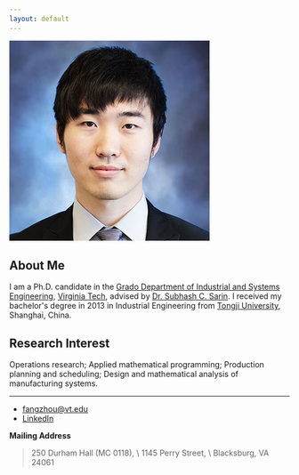 ```yaml
---
layout: default
---
```



<img class="profile-picture" src="F_Sun.jpg">

## About Me

I am a Ph.D. candidate in the [Grado Department of Industrial and Systems Engineering](http://www.ise.vt.edu/), [Virginia Tech](http://www.vt.edu/), advised by [Dr. Subhash C. Sarin](http://www.ise.vt.edu/People/Faculty/Bios/Sarin_bio.html).  I received my bachelor's degree in 2013 in Industrial Engineering from [Tongji University](http://www.tongji.edu.cn/english/), Shanghai, China. 

## Research Interest

Operations research; Applied mathematical programming; Production planning and scheduling; Design and mathematical analysis of manufacturing systems.



<!--## Publications

1. F.Bar, J.Doe: Effects of having a placeholder of a name
2. S.Holmes, J.Watson: Consequences of living with a sociopath in London-->

---

* [fangzhou@vt.edu](mailto:fangzhou@vt.edu)
* [LinkedIn](https://www.linkedin.com/in/fangzhousun)


**Mailing Address**

> 250 Durham Hall (MC 0118), \\
> 1145 Perry Street,  \\
> Blacksburg, VA 24061